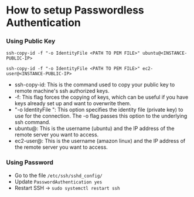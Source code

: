 # How to setup Passwordless Authentication


### Using Public Key

```
ssh-copy-id -f "-o IdentityFile <PATH TO PEM FILE>" ubuntu@<INSTANCE-PUBLIC-IP>
```
```
ssh-copy-id -f "-o IdentityFile <PATH TO PEM FILE>" ec2-user@<INSTANCE-PUBLIC-IP>
```

- ssh-copy-id: This is the command used to copy your public key to remote machine's ssh authorized keys.
- -f: This flag forces the copying of keys, which can be useful if you have keys already set up and want to overwrite them.
- "-o IdentityFile <PATH TO PEM FILE>": This option specifies the identity file (private key) to use for the connection. The -o flag passes this option to the underlying ssh command.
- ubuntu@<INSTANCE-IP>: This is the username (ubuntu) and the IP address of the remote server you want to access.
- ec2-user@<INSTANCE-IP>: This is the username (amazon linux) and the IP address of the remote server you want to access.

### Using Password 

- Go to the file `/etc/ssh/sshd_config/`
- Update `PasswordAuthentication yes`
- Restart SSH -> `sudo systemctl restart ssh`
